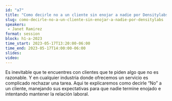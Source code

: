 ```yaml
---
id: "a7"
title: "Como decirle no a un cliente sin enojar a nadie por Densitylabs"
slug: como-decirle-no-a-un-cliente-sin-enojar-a-nadie-por-densitylabs
speakers:
 - Janet Ramirez
format: session
block: h1-a-2023
time_start: 2023-05-17T13:20:00-06:00
time_end: 2023-05-17T14:00:00-06:00
slides: 
video: 
---
```


Es inevitable que te encuentres con clientes que te piden algo que no es razonable. Y en cualquier industria donde ofrecemos un servicio es complicado rechazar una tarea. Aqui te explicaremos como decirle “No” a un cliente, manejando sus expectativas para que nadie termine enojado e intentando mantener la relación laboral.